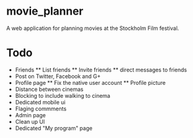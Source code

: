 movie_planner
=============

A web application for planning movies at the Stockholm Film festival. 


Todo
===============

* Friends
** List friends 
** Invite friends
** direct messages to friends
* Post on Twitter, Facebook and G+
* Profile page
** Fix the native user account
** Profile picture
* Distance between cinemas
* Blocking to include walking to cinema
* Dedicated mobile ui
* Flaging commments
* Admin page
* Clean up UI
* Dedicated "My program" page
